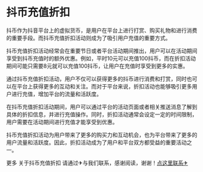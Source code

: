 # 抖币充值折扣

抖币作为抖音平台上的虚拟货币，是用户在平台上进行打赏、购买礼物和进行消费的重要手段。而抖币充值折扣活动则成为了吸引用户充值的重要方式。

抖币充值折扣活动经常会在重要节日或者平台活动期间推出，用户可以在活动期间享受到抖币充值时的额外优惠。例如，平时10元可以充值100抖币，而在折扣活动期间可能只需要8元就可以充值100抖币，让用户在充值时享受到更多的实惠。

通过抖币充值折扣活动，用户不仅可以获得更多的抖币进行消费和打赏，同时也可以在平台上获得更多的互动和关注。而对于平台来说，折扣活动也能够吸引更多用户进行充值，增加平台的流量和活跃度。

在抖币充值折扣活动期间，用户可以通过平台的活动页面或者相关推送消息了解到具体的折扣信息，并进行充值操作。同时，折扣活动通常会设定一定的时间限制，用户需要在活动期间进行充值才能享受到优惠。

抖币充值折扣活动为用户带来了更多的购买力和互动机会，也为平台带来了更多的用户流量和活跃度。因此，折扣活动成为了用户和平台双方都受益的重要活动之一。

更多 关于抖币充值折扣 请通过✈与我们联系，感谢阅读，谢谢！[点这里联系✈](https://bbs.k02.cc)
